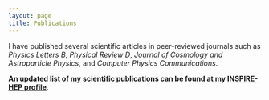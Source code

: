```yaml
---
layout: page
title: Publications
---
```


I have published several scientific articles in peer-reviewed journals such as *Physics Letters B*, *Physical Review D*, *Journal of Cosmology and Astroparticle Physics*, and 
*Computer Physics Communications*.
 
**An updated list of my scientific publications can be found at my <a href="https://inspirehep.net/authors/1274773?ui-citation-summary=true" target="_blank" rel="noopener noreferrer">INSPIRE-HEP profile</a>**.